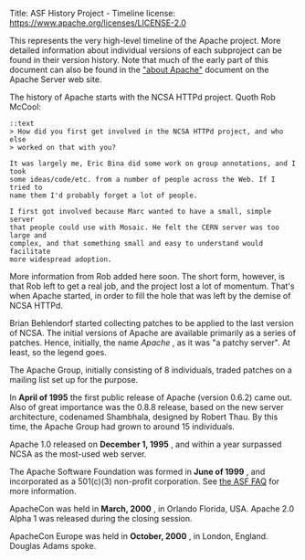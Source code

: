 Title: ASF History Project - Timeline
license: https://www.apache.org/licenses/LICENSE-2.0

This represents the very high-level timeline of the Apache project. More detailed
information about individual versions of each subproject can be found in their
version history. Note that much of the early part of this document can also be
found in the ["about Apache"](http://httpd.apache.org/ABOUT_APACHE.html) document
on the Apache Server web site.

The history of Apache starts with the NCSA HTTPd project. Quoth Rob McCool:

    ::text
    > How did you first get involved in the NCSA HTTPd project, and who else
    > worked on that with you?

    It was largely me, Eric Bina did some work on group annotations, and I took
    some ideas/code/etc. from a number of people across the Web. If I tried to
    name them I'd probably forget a lot of people.

    I first got involved because Marc wanted to have a small, simple server
    that people could use with Mosaic. He felt the CERN server was too large and
    complex, and that something small and easy to understand would facilitate
    more widespread adoption.
 
More information from Rob added here soon. The short form, however, is that Rob
left to get a real job, and the project lost a lot of momentum. That's when Apache
started, in order to fill the hole that was left by the demise of NCSA HTTPd.

Brian Behlendorf started collecting patches to be applied to the last version of
NCSA. The initial versions of Apache are available primarily as a series of patches.
Hence, initially, the name *Apache* , as it was "a patchy server". At least, so the
legend goes.

The Apache Group, initially consisting of 8 individuals, traded patches on a mailing list
set up for the purpose.

In **April of 1995** the first public release of Apache (version 0.6.2) came out.
Also of great importance was the 0.8.8 release, based on the new server
architecture, codenamed Shambhala, designed by Robert Thau. By this time, the
Apache Group had grown to around 15 individuals.

Apache 1.0 released on **December 1, 1995** , and within a year surpassed NCSA as
the most-used web server.

The Apache Software Foundation was formed in **June of 1999** , and incorporated as
a 501(c)(3) non-profit corporation. See [the ASF FAQ](../foundation/faq.html) for
more information.

ApacheCon was held in **March, 2000** , in Orlando Florida, USA. Apache 2.0 Alpha
1 was released during the closing session.

ApacheCon Europe was held in **October, 2000** , in London, England. Douglas Adams
spoke.
